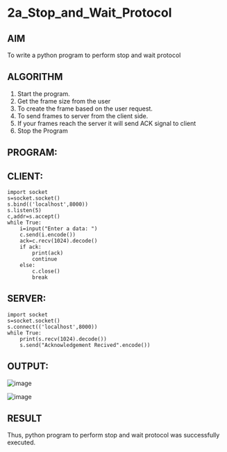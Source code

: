 # 2a_Stop_and_Wait_Protocol
## AIM 
To write a python program to perform stop and wait protocol
## ALGORITHM
1. Start the program.
2. Get the frame size from the user
3. To create the frame based on the user request.
4. To send frames to server from the client side.
5. If your frames reach the server it will send ACK signal to client
6. Stop the Program

## PROGRAM:

## CLIENT:
```
import socket 
s=socket.socket() 
s.bind(('localhost',8000))
s.listen(5) 
c,addr=s.accept() 
while True: 
    i=input("Enter a data: ") 
    c.send(i.encode()) 
    ack=c.recv(1024).decode() 
    if ack: 
        print(ack) 
        continue 
    else: 
        c.close() 
        break 
```

## SERVER:
```
import socket 
s=socket.socket() 
s.connect(('localhost',8000)) 
while True: 
    print(s.recv(1024).decode()) 
    s.send("Acknowledgement Recived".encode())
```

## OUTPUT:

![image](https://github.com/user-attachments/assets/6c190b04-fb0c-4860-a549-5d33f18f9e4d)


![image](https://github.com/user-attachments/assets/046aa0f6-f8f1-4b22-a806-05f08dd75bc4)


## RESULT
Thus, python program to perform stop and wait protocol was successfully executed.
